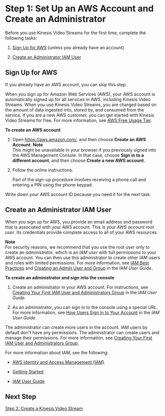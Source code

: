 # Step 1: Set Up an AWS Account and Create an Administrator<a name="gs-account"></a>

Before you use Kinesis Video Streams for the first time, complete the following tasks: 

1. [Sign Up for AWS](#gs-account-create) \(unless you already have an account\)

1. [Create an Administrator IAM User](#gs-account-user)

## Sign Up for AWS<a name="gs-account-create"></a>

If you already have an AWS account, you can skip this step\.

When you sign up for Amazon Web Services \(AWS\), your AWS account is automatically signed up for all services in AWS, including Kinesis Video Streams\. When you use Kinesis Video Streams, you are charged based on the amount of data ingested into, stored by, and consumed from the service\. If you are a new AWS customer, you can get started with Kinesis Video Streams for free\. For more information, see [AWS Free Usage Tier](https://aws.amazon.com//free/)\.

**To create an AWS account**

1. Open [https://aws\.amazon\.com/](https://aws.amazon.com/), and then choose **Create an AWS Account**\.
**Note**  
This might be unavailable in your browser if you previously signed into the AWS Management Console\. In that case, choose **Sign in to a different account**, and then choose **Create a new AWS account**\.

1. Follow the online instructions\.

   Part of the sign\-up procedure involves receiving a phone call and entering a PIN using the phone keypad\.

Write down your AWS account ID because you need it for the next task\.

## Create an Administrator IAM User<a name="gs-account-user"></a>

When you sign up for AWS, you provide an email address and password that is associated with your AWS account\. This is your *AWS account root user*\. Its credentials provide complete access to all of your AWS resources\. 

**Note**  
For security reasons, we recommend that you use the root user only to create an *administrator*, which is an *IAM user* with full permissions to your AWS account\. You can then use this administrator to create other IAM users and roles with limited permissions\. For more information, see [IAM Best Practices](http://docs.aws.amazon.com/IAM/latest/UserGuide/best-practices.html#create-iam-users) and [Creating an Admin User and Group](http://docs.aws.amazon.com/IAM/latest/UserGuide/getting-started_create-admin-group.html) in the *IAM User Guide*\. 

**To create an administrator and sign into the console**

1. Create an administrator in your AWS account\. For instructions, see [Creating Your First IAM User and Administrators Group](http://docs.aws.amazon.com/IAM/latest/UserGuide/getting-started_create-admin-group.html) in the *IAM User Guide*\.

1. As an administrator, you can sign in to the console using a special URL\. For more information, see [How Users Sign in to Your Account](http://docs.aws.amazon.com/IAM/latest/UserGuide/getting-started_how-users-sign-in.html) in the *IAM User Guide*\.

The administrator can create more users in the account\. IAM users by default don't have any permissions\. The administrator can create users and manage their permissions\. For more information, see [Creating Your First IAM User and Administrators Group](http://docs.aws.amazon.com/IAM/latest/UserGuide/id_users_create.html)\. 

For more information about IAM, see the following:

+ [AWS Identity and Access Management \(IAM\)](https://aws.amazon.com/iam/)

+ [Getting Started](http://docs.aws.amazon.com/IAM/latest/UserGuide/getting-started.html)

+ [IAM User Guide](http://docs.aws.amazon.com/IAM/latest/UserGuide/)

## Next Step<a name="gs-next-step-2"></a>

[Step 2: Create a Kinesis Video Stream](gs-createstream.md)